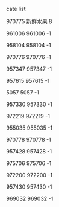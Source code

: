 cate list

970775 新鲜水果 8

961006 961006 -1

958104 958104 -1

970776 970776 -1

957347 957347 -1

957615 957615 -1

5057 5057 -1

957330 957330 -1

972219 972219 -1

955035 955035 -1

970778 970778 -1

957428 957428 -1

975706 975706 -1

972200 972200 -1

957430 957430 -1

969032 969032 -1

